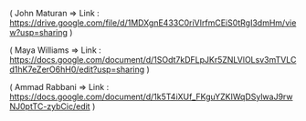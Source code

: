 ( John Maturan => Link : https://drive.google.com/file/d/1MDXgnE433C0riVIrfmCEiS0tRgI3dmHm/view?usp=sharing )

( Maya Williams => Link : https://docs.google.com/document/d/1SOdt7kDFLpJKr5ZNLVlOLsv3mTVLCd1hK7eZerO6hH0/edit?usp=sharing )

( Ammad Rabbani => Link : https://docs.google.com/document/d/1k5T4iXUf_FKguYZKIWqDSylwaJ9rwNJ0ptTC-zybCic/edit )
